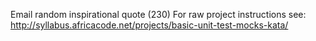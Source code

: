 Email random inspirational quote (230)
For raw project instructions see: http://syllabus.africacode.net/projects/basic-unit-test-mocks-kata/